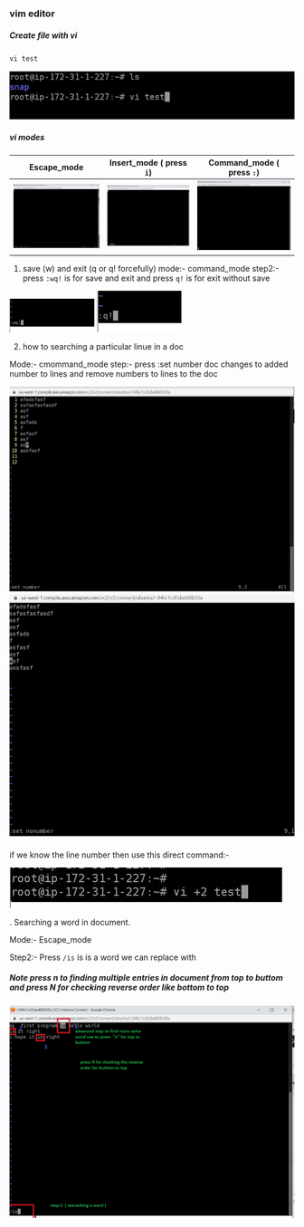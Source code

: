 ### vim editor

##### Create file with vi
`vi test`


<img src="https://github.com/padalasurendramac/vimeditor/blob/51edd2cfaf4916b80dcfb4c123b9f9eb28efa0dc/image/vi_test.JPG">


##### vi modes
| Escape_mode | Insert_mode ( press `i`) | Command_mode ( press `:`) |
| -- | -- | -- |
| <img src="https://github.com/padalasurendramac/vimeditor/blob/51edd2cfaf4916b80dcfb4c123b9f9eb28efa0dc/image/escape_mode.JPG" width=250 > | <img src="https://github.com/padalasurendramac/vimeditor/blob/51edd2cfaf4916b80dcfb4c123b9f9eb28efa0dc/image/insert_mode.JPG" width=250 > | <img src="https://github.com/padalasurendramac/vimeditor/blob/51edd2cfaf4916b80dcfb4c123b9f9eb28efa0dc/image/command_mode.JPG" width=250 > |



1. save (w) and exit (q or q! forcefully)
   mode:- command_mode
   step2:-press `:wq!` is for save and exit and press `q!` is for exit without save
 
<img src="https://github.com/padalasurendramac/vimeditor/blob/c727d044ff129bd431b2255cc99eaf26ca73eb87/image/Save_and_Exit.JPG" width=150 >

<img src="https://github.com/padalasurendramac/vimeditor/blob/c727d044ff129bd431b2255cc99eaf26ca73eb87/image/exit_without_save.JPG" width=150 >



2. how to searching a particular linue in a doc

  Mode:- cmommand_mode
  step:- press :set number doc changes to added number to lines and remove numbers to lines to the doc
  
  
<img src="https://github.com/padalasurendramac/vimeditor/blob/c727d044ff129bd431b2255cc99eaf26ca73eb87/image/searching_doc_with_lines.JPG"  >


<img src="https://github.com/padalasurendramac/vimeditor/blob/c727d044ff129bd431b2255cc99eaf26ca73eb87/image/number_unset_nonumber.JPG" >

if  we know the line number then use this direct command:-

<img src="https://github.com/padalasurendramac/vimeditor/blob/c727d044ff129bd431b2255cc99eaf26ca73eb87/image/direct_to_the_particular_line.JPG" >





 . Searching a word in document.


Mode:- Escape_mode 


Step2:- Press `/is` is is a word we can replace with 



##### Note press n to finding multiple entries in document from top to buttom  and press N for checking reverse order like bottom to top
        
        
        
  <img src="https://github.com/padalasurendramac/vimeditor/blob/4da4a8bb248ca91548b848cd637f6f20dbf42435/image/searching_a_work_in_a_document.png" >
